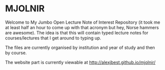 MJOLNIR
=======

Welcome to My Jumbo Open Lecture Note of Interest Repository (it took me at least half an hour to come up with that acronym but hey, Norse hammers are awesome). The idea is that this will contain typed lecture notes for courses/lectures that I get around to typing up.

The files are currently organised by institution and year of study and then by course.

The website part is currently viewable at http://alexjbest.github.io/mjolnir/
